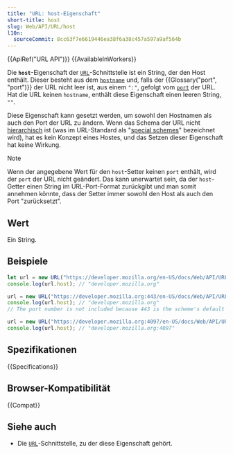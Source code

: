 ```yaml
---
title: "URL: host-Eigenschaft"
short-title: host
slug: Web/API/URL/host
l10n:
  sourceCommit: 8cc63f7e6619446ea38f6a38c457a597a9af564b
---
```


{{ApiRef("URL API")}} {{AvailableInWorkers}}

Die **`host`**-Eigenschaft der [`URL`](/de/docs/Web/API/URL)-Schnittstelle ist ein String, der den Host enthält. Dieser besteht aus dem [`hostname`](/de/docs/Web/API/URL/hostname) und, falls der {{Glossary("port", "port")}} der URL nicht leer ist, aus einem `":"`, gefolgt vom [`port`](/de/docs/Web/API/URL/port) der URL. Hat die URL keinen `hostname`, enthält diese Eigenschaft einen leeren String, `""`.

Diese Eigenschaft kann gesetzt werden, um sowohl den Hostnamen als auch den Port der URL zu ändern. Wenn das Schema der URL nicht [hierarchisch](https://www.rfc-editor.org/rfc/rfc3986#section-1.2.3) ist (was im URL-Standard als "[special schemes](https://url.spec.whatwg.org/#special-scheme)" bezeichnet wird), hat es kein Konzept eines Hostes, und das Setzen dieser Eigenschaft hat keine Wirkung.

> [!NOTE]
> Wenn der angegebene Wert für den `host`-Setter keinen `port` enthält, wird der `port` der URL nicht geändert. Das kann unerwartet sein, da der `host`-Getter einen String im URL-Port-Format zurückgibt und man somit annehmen könnte, dass der Setter immer sowohl den Host als auch den Port "zurücksetzt".

## Wert

Ein String.

## Beispiele

```js
let url = new URL("https://developer.mozilla.org/en-US/docs/Web/API/URL/host");
console.log(url.host); // "developer.mozilla.org"

url = new URL("https://developer.mozilla.org:443/en-US/docs/Web/API/URL/host");
console.log(url.host); // "developer.mozilla.org"
// The port number is not included because 443 is the scheme's default port

url = new URL("https://developer.mozilla.org:4097/en-US/docs/Web/API/URL/host");
console.log(url.host); // "developer.mozilla.org:4097"
```

## Spezifikationen

{{Specifications}}

## Browser-Kompatibilität

{{Compat}}

## Siehe auch

- Die [`URL`](/de/docs/Web/API/URL)-Schnittstelle, zu der diese Eigenschaft gehört.
